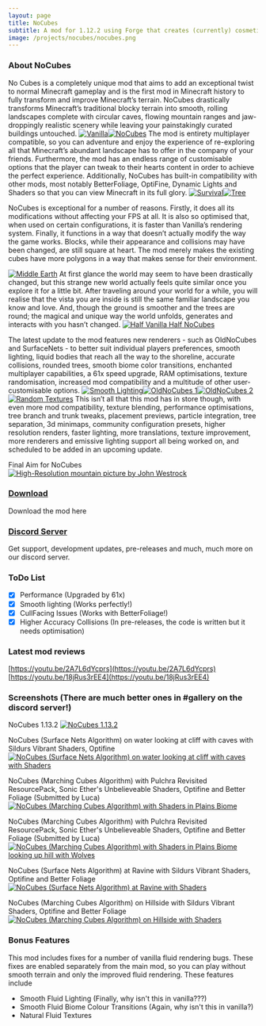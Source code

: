 ```yaml
---
layout: page
title: NoCubes
subtitle: A mod for 1.12.2 using Forge that creates (currently) cosmetic-only curved terrain layout in Minecraft
image: /projects/nocubes/nocubes.png
---
```

### About NoCubes
No Cubes is a completely unique mod that aims to add an exceptional twist to normal Minecraft gameplay and is the first mod in Minecraft history to fully transform and improve Minecraft’s terrain. NoCubes drastically transforms Minecraft’s traditional blocky terrain into smooth, rolling landscapes complete with circular caves, flowing mountain ranges and jaw-droppingly realistic scenery while leaving your painstakingly curated buildings untouched.
[![Vanilla](https://github.com/Cadiboo/Cadiboo.github.io/blob/c140aaa4b2ef9bdab0fd9fa76843bc9f2622cead/projects/nocubes/sd-images/2019-03-11_20.21.14-min.png?raw=true "Vanilla")](https://github.com/Cadiboo/Cadiboo.github.io/blob/9253f656cf38212dae02ded4594944e88bc7b760/projects/nocubes/progress%20history/2019-03-11_20.21.14.png)[![NoCubes](https://github.com/Cadiboo/Cadiboo.github.io/blob/c140aaa4b2ef9bdab0fd9fa76843bc9f2622cead/projects/nocubes/sd-images/2019-03-11_20.17.52-min.png?raw=true "NoCubes")](https://github.com/Cadiboo/Cadiboo.github.io/blob/9253f656cf38212dae02ded4594944e88bc7b760/projects/nocubes/progress%20history/2019-03-11_20.17.52.png)
The mod is entirety multiplayer compatible, so you can adventure and enjoy the experience of re-exploring all that Minecraft’s abundant landscape has to offer in the company of your friends. Furthermore, the mod has an endless range of customisable options that the player can tweak to their hearts content in order to achieve the perfect experience. Additionally, NoCubes has built-in compatibility with other mods, most notably BetterFoliage, OptiFine, Dynamic Lights and Shaders so that you can view Minecraft in its full glory.
[![Survival](https://github.com/Cadiboo/Cadiboo.github.io/blob/c140aaa4b2ef9bdab0fd9fa76843bc9f2622cead/projects/nocubes/sd-images/2019-01-25_21.48.41-min.png?raw=true "Survival")](https://github.com/Cadiboo/Cadiboo.github.io/blob/9253f656cf38212dae02ded4594944e88bc7b760/projects/nocubes/progress%20history/2019-01-25_21.48.41.png)[![Tree](https://github.com/Cadiboo/Cadiboo.github.io/blob/c140aaa4b2ef9bdab0fd9fa76843bc9f2622cead/projects/nocubes/sd-images/2019-02-25_20.30.57-min.png?raw=true "Tree")](https://github.com/Cadiboo/Cadiboo.github.io/blob/9253f656cf38212dae02ded4594944e88bc7b760/projects/nocubes/progress%20history/2019-02-25_20.30.57.png)

NoCubes is exceptional for a number of reasons. Firstly, it does all its modifications without affecting your FPS at all. It is also so optimised that, when used on certain configurations, it is faster than Vanilla’s rendering system. Finally, it functions in a way that doesn’t actually modify the way the game works. Blocks, while their appearance and collisions may have been changed, are still square at heart. The mod merely makes the existing cubes have more polygons in a way that makes sense for their environment.

[![Middle Earth](https://github.com/Cadiboo/Cadiboo.github.io/blob/c140aaa4b2ef9bdab0fd9fa76843bc9f2622cead/projects/nocubes/sd-images/2019-01-28_22.11.27-min.png?raw=true "Middle Earth")](https://github.com/Cadiboo/Cadiboo.github.io/blob/9253f656cf38212dae02ded4594944e88bc7b760/projects/nocubes/progress%20history/2019-01-28_22.11.27.png)
At first glance the world may seem to have been drastically changed, but this strange new world actually feels quite similar once you explore it for a little bit. After traveling around your world for a while, you will realise that the vista you are inside is still the same familiar landscape you know and love. And, though the ground is smoother and the trees are round; the magical and unique way the world unfolds, generates and interacts with you hasn’t changed.
[![Half Vanilla Half NoCubes](https://github.com/Cadiboo/Cadiboo.github.io/blob/c140aaa4b2ef9bdab0fd9fa76843bc9f2622cead/projects/nocubes/sd-images/2019-03-05_01.54.13-min.png?raw=true "Half Vanilla Half NoCubes")](https://github.com/Cadiboo/Cadiboo.github.io/blob/9253f656cf38212dae02ded4594944e88bc7b760/projects/nocubes/progress%20history/2019-03-05_01.54.13.png)

The latest update to the mod features new renderers - such as OldNoCubes and SurfaceNets - to better suit individual players preferences, smooth lighting, liquid bodies that reach all the way to the shoreline, accurate collisions, rounded trees, smooth biome color transitions, enchanted multiplayer capabilities, a 61x speed upgrade, RAM optimisations, texture randomisation, increased mod compatibility and a multitude of other user-customisable options.
[![Smooth Lighting](https://github.com/Cadiboo/Cadiboo.github.io/blob/c140aaa4b2ef9bdab0fd9fa76843bc9f2622cead/projects/nocubes/sd-images/2019-03-05_19.20.44-min.png?raw=true "Smooth Lighting")](https://github.com/Cadiboo/Cadiboo.github.io/blob/9253f656cf38212dae02ded4594944e88bc7b760/projects/nocubes/progress%20history/2019-03-05_19.20.44.png)[![OldNoCubes 1](https://github.com/Cadiboo/Cadiboo.github.io/blob/c140aaa4b2ef9bdab0fd9fa76843bc9f2622cead/projects/nocubes/sd-images/2019-03-05_20.04.31-min.png?raw=true "OldNoCubes 1")](https://github.com/Cadiboo/Cadiboo.github.io/blob/9253f656cf38212dae02ded4594944e88bc7b760/projects/nocubes/progress%20history/2019-03-05_20.04.31.png)[![OldNoCubes 2](https://github.com/Cadiboo/Cadiboo.github.io/blob/c140aaa4b2ef9bdab0fd9fa76843bc9f2622cead/projects/nocubes/sd-images/2019-03-11_20.26.26-min.png?raw=true "OldNoCubes 2")](https://github.com/Cadiboo/Cadiboo.github.io/blob/9253f656cf38212dae02ded4594944e88bc7b760/projects/nocubes/progress%20history/2019-03-11_20.26.26.png)[![Random Textures](https://github.com/Cadiboo/Cadiboo.github.io/blob/c140aaa4b2ef9bdab0fd9fa76843bc9f2622cead/projects/nocubes/sd-images/2019-03-06_16.39.01-min.png?raw=true "Random Textures")](https://github.com/Cadiboo/Cadiboo.github.io/blob/9253f656cf38212dae02ded4594944e88bc7b760/projects/nocubes/progress%20history/2019-03-06_16.39.01.png)
This isn’t all that this mod has in store though, with even more mod compatibility, texture blending, performance optimisations, tree branch and trunk tweaks, placement previews, particle integration, tree separation, 3d minimaps, community configuration presets, higher resolution renders, faster lighting, more translations, texture improvement, more renderers and emissive lighting support all being worked on, and scheduled to be added in an upcoming update.

Final Aim for NoCubes
[![High-Resolution mountain picture by John Westrock](/projects/nocubes/john-westrock-1189512-unsplash.png "High-Resolution mountain picture by John Westrock")](https://unsplash.com/@johnwestrock?utm_medium=referral&utm_campaign=photographer-credit&utm_content=creditBadge)

### [Download](/projects/nocubes/download)
Download the mod here

### [Discord Server](/projects/nocubes/discord)
Get support, development updates, pre-releases and much, much more on our discord server.

### ToDo List
- [x] Performance (Upgraded by 61x)
- [x] Smooth lighting (Works perfectly!)
- [x] CullFacing Issues (Works with BetterFoliage!)
- [x] Higher Accuracy Collisions (In pre-releases, the code is written but it needs optimisation)

### Latest mod reviews
[https://youtu.be/2A7L6dYcprs](https://youtu.be/2A7L6dYcprs)
[https://youtu.be/18jRus3rEE4](https://youtu.be/18jRus3rEE4)

### Screenshots (There are much better ones in #gallery on the discord server!)
NoCubes 1.13.2
[![NoCubes 1.13.2](/projects/nocubes/screenshots/nocubes1.13.2.png "NoCubes 1.13.2")](/projects/nocubes/screenshots/nocubes1.13.2.png)

NoCubes (Surface Nets Algorithm) on water looking at cliff with caves with Sildurs Vibrant Shaders, Optifine
[![NoCubes (Surface Nets Algorithm) on water looking at cliff with caves with Shaders](/projects/nocubes/screenshots/surface_nets_water_cliff_cave_shaders.png "NoCubes (Surface Nets Algorithm) on water looking at cliff with caves with Shaders")](/projects/nocubes/screenshots/surface_nets_water_cliff_cave_shaders.png)

NoCubes (Marching Cubes Algorithm) with Pulchra Revisited ResourcePack, Sonic Ether's Unbelieveable Shaders, Optifine and Better Foliage (Submitted by Luca)
[![NoCubes (Marching Cubes Algorithm) with Shaders in Plains Biome](/projects/nocubes/screenshots/marching_cubes_plains.png "NoCubes (Marching Cubes Algorithm) with Shaders in Plains Biome")](/projects/nocubes/screenshots/marching_cubes_plains.png)

NoCubes (Marching Cubes Algorithm) with Pulchra Revisited ResourcePack, Sonic Ether's Unbelieveable Shaders, Optifine and Better Foliage (Submitted by Luca)
[![NoCubes (Marching Cubes Algorithm) with Shaders in Plains Biome looking up hill with Wolves](/projects/nocubes/screenshots/marching_cubes_plains_hill_wolf.png "NoCubes (Marching Cubes Algorithm) with Shaders in Plains Biome looking up hill with Wolves")](/projects/nocubes/screenshots/marching_cubes_plains_hill_wolf.png)

NoCubes (Surface Nets Algorithm) at Ravine with Sildurs Vibrant Shaders, Optifine and Better Foliage
[![NoCubes (Surface Nets Algorithm) at Ravine  with Shaders](/projects/nocubes/screenshots/surface_nets_ravine_day.png "NoCubes (Surface Nets Algorithm) at Ravine with Shaders")](/projects/nocubes/screenshots/surface_nets_ravine_day.png)

NoCubes (Marching Cubes Algorithm) on Hillside with Sildurs Vibrant Shaders, Optifine and Better Foliage
[![NoCubes (Marching Cubes Algorithm) on Hillside with Shaders](/projects/nocubes/screenshots/marching_cubes_hillside_shaders.png "NoCubes (Marching Cubes Algorithm) on Hillside with Shaders")](/projects/nocubes/screenshots/marching_cubes_hillside_shaders.png)

### Bonus Features
This mod includes fixes for a number of vanilla fluid rendering bugs. These fixes are enabled separately from the main mod, so you can play without smooth terrain and only the improved fluid rendering. These features include
- Smooth Fluid Lighting (Finally, why isn't this in vanilla???)
- Smooth Fluid Biome Colour Transitions (Again, why isn't this in vanilla?)
- Natural Fluid Textures
